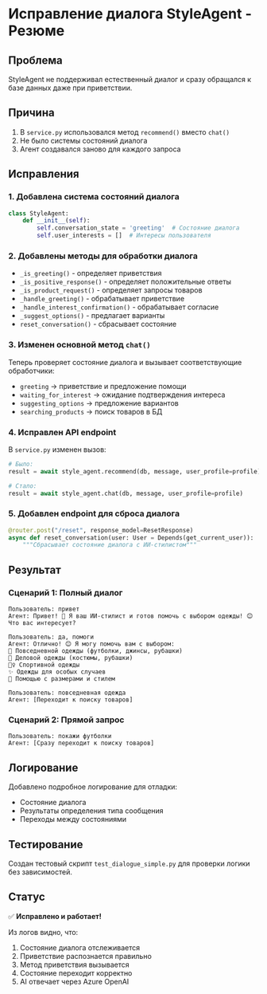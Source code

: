 # Исправление диалога StyleAgent - Резюме

## Проблема
StyleAgent не поддерживал естественный диалог и сразу обращался к базе данных даже при приветствии.

## Причина
1. В `service.py` использовался метод `recommend()` вместо `chat()`
2. Не было системы состояний диалога
3. Агент создавался заново для каждого запроса

## Исправления

### 1. Добавлена система состояний диалога
```python
class StyleAgent:
    def __init__(self):
        self.conversation_state = 'greeting'  # Состояние диалога
        self.user_interests = []  # Интересы пользователя
```

### 2. Добавлены методы для обработки диалога
- `_is_greeting()` - определяет приветствия
- `_is_positive_response()` - определяет положительные ответы  
- `_is_product_request()` - определяет запросы товаров
- `_handle_greeting()` - обрабатывает приветствие
- `_handle_interest_confirmation()` - обрабатывает согласие
- `_suggest_options()` - предлагает варианты
- `reset_conversation()` - сбрасывает состояние

### 3. Изменен основной метод `chat()`
Теперь проверяет состояние диалога и вызывает соответствующие обработчики:
- `greeting` → приветствие и предложение помощи
- `waiting_for_interest` → ожидание подтверждения интереса
- `suggesting_options` → предложение вариантов
- `searching_products` → поиск товаров в БД

### 4. Исправлен API endpoint
В `service.py` изменен вызов:
```python
# Было:
result = await style_agent.recommend(db, message, user_profile=profile)

# Стало:
result = await style_agent.chat(db, message, user_profile=profile)
```

### 5. Добавлен endpoint для сброса диалога
```python
@router.post("/reset", response_model=ResetResponse)
async def reset_conversation(user: User = Depends(get_current_user)):
    """Сбрасывает состояние диалога с ИИ-стилистом"""
```

## Результат

### Сценарий 1: Полный диалог
```
Пользователь: привет
Агент: Привет! 👋 Я ваш ИИ-стилист и готов помочь с выбором одежды! 😊 Что вас интересует?

Пользователь: да, помоги
Агент: Отлично! 😊 Я могу помочь вам с выбором:
👕 Повседневной одежды (футболки, джинсы, рубашки)
👔 Деловой одежды (костюмы, рубашки)
🏃‍♀️ Спортивной одежды
✨ Одежды для особых случаев
📏 Помощью с размерами и стилем

Пользователь: повседневная одежда
Агент: [Переходит к поиску товаров]
```

### Сценарий 2: Прямой запрос
```
Пользователь: покажи футболки
Агент: [Сразу переходит к поиску товаров]
```

## Логирование
Добавлено подробное логирование для отладки:
- Состояние диалога
- Результаты определения типа сообщения
- Переходы между состояниями

## Тестирование
Создан тестовый скрипт `test_dialogue_simple.py` для проверки логики без зависимостей.

## Статус
✅ **Исправлено и работает!**

Из логов видно, что:
1. Состояние диалога отслеживается
2. Приветствие распознается правильно
3. Метод приветствия вызывается
4. Состояние переходит корректно
5. AI отвечает через Azure OpenAI 